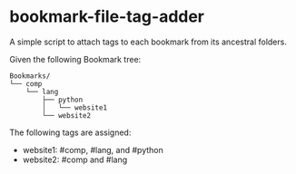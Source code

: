 # bookmark-file-tag-adder

A simple script to attach tags to each bookmark from its ancestral folders.

Given the following Bookmark tree:

```
Bookmarks/
└── comp
    └── lang
        ├── python
        │   └── website1
        └── website2
```

The following tags are assigned:
- website1: #comp, #lang, and #python
- website2: #comp and #lang
